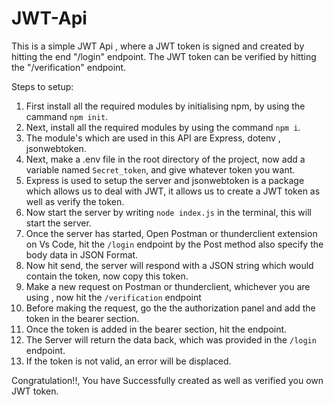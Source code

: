 # JWT-Api
This is a simple JWT Api , where a JWT token is signed and created by hitting the end "/login" endpoint. The JWT token can be verified by hitting the "/verification" endpoint.

Steps to setup:
1) First install all the required modules by initialising npm, by using the cammand `npm init`.
2) Next, install all the required modules by using the command `npm i`.
3) The module's which are used in this API are Express, dotenv , jsonwebtoken.
4) Next, make a .env file in the root directory of the project, now add a variable named `Secret_token`, and give whatever token you want.
5) Express is used to setup the server and jsonwebtoken is a package which allows us to deal with JWT, it allows us to create a JWT token as well as verify the token.
6) Now start the server by writing `node index.js` in the terminal, this will start the server.
7) Once the server has started, Open Postman or thunderclient extension on Vs Code, hit the `/login` endpoint by the Post method also specify the body data  in JSON Format.
8) Now hit send, the server will respond with a JSON string which would contain the token, now copy this token.
9) Make a new request on Postman or thunderclient, whichever you are using , now hit the `/verification` endpoint
10) Before making the request, go the the authorization panel and add the token in the bearer section.
11) Once the token is added in the bearer section, hit the endpoint.
12) The Server will return the data back, which was provided in the `/login` endpoint.
13) If the token is not valid, an error will be displaced.

Congratulation!!, You have Successfully created as well as verified you own JWT token.

